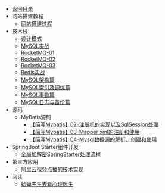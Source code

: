<!-- _sidebar.md -->
* [返回目录](README.md)
* 网站搭建教程
  * [网站搭建过程](/docBlog/网站搭建过程.md)
* 技术栈
  * [设计模式](/docBlog/技术学习/设计模式.md)
  * [MySQL实战](/docBlog/技术学习/MySQL实战/全局锁、表锁以及行锁.md)
  * [RocketMQ-01](/docBlog/技术学习/RocketMQ-01.md)
  * [RocketMQ-02](/docBlog/技术学习/RocketMQ-02.md)
  * [RocketMQ-03](/docBlog/技术学习/RocketMQ-03.md)
  * [Redis实战](/docBlog/技术学习/Redis实战篇.md)
  * [MySQL架构篇](/docBlog/MySQL高级篇/MySQL架构篇.md)
  * [MySQL索引及调优篇](/docBlog/MySQL高级篇/MySQL索引及调优篇.md)
  * [MySQL事物篇](/docBlog/MySQL高级篇/MySQL事物篇.md)
  * [MySQL日志与备份篇](/docBlog/MySQL高级篇/MySQL日志与备份篇.md)
* 源码
  * MyBatis源码
    * [【简写Mybatis】02-注册机的实现以及SqlSession处理](/docBlog/技术学习/MyBatis源码/【简写Mybatis】02-注册机的实现以及SqlSession处理.md)
    * [【简写Mybatis】03-Mapper xml的注册和使用](/docBlog/技术学习/MyBatis源码/【简写Mybatis】03-Mapper%20xml的注册和使用.md)
    * [【简写Mybatis】04-Mysql数据源的解析、创建和使用](/docBlog/技术学习/MyBatis源码/【简写Mybatis】04-Mysql数据源的解析、创建和使用.md)
* SpringBoot Starter组件开发
    * [全局加解密SpringStarter处理流程](/docBlog/技术学习/SpringBoot组件开发/全局加解密SpringStarter处理流程.md)
* 第三方应用
  * [阿里云视频点播的技术实现](/docBlog/毕业设计/阿里云视频点播的技术实现.md)
* 阅读
  * [蛤蟆先生去看心理医生](/docBlog/非技术书籍阅读/蛤蟆先生去看心理医生.md)

[//]: # (* 算法思路汇总)

[//]: # ()
[//]: # (  * [lc450]&#40;/docBlog/算法思路汇总/lc450.md&#41; )

[//]: # ()
[//]: # (  * [lc236]&#40;/docBlog/算法思路汇总/lc236.md&#41; )

[//]: # ()
[//]: # (  * [lc77]&#40;/docBlog/算法思路汇总/lc77.md&#41; )

[//]: # ()
[//]: # (  * [lc17]&#40;/docBlog/算法思路汇总/lc17.md&#41; )

[//]: # ()
[//]: # (  * [lc39]&#40;/docBlog/算法思路汇总/lc39.md&#41; )

[//]: # ()
[//]: # (  * [lc236]&#40;/docBlog/算法思路汇总/lc236.md&#41; )

[//]: # ()
[//]: # (  * [lc450]&#40;/docBlog/算法思路汇总/lc450.md&#41; )

[//]: # ()
[//]: # (  * [回溯常用问题]&#40;/docBlog/算法思路汇总/回溯常用问题.md&#41; )

[//]: # ()
[//]: # (  * [回溯算法规则和模板]&#40;/docBlog/算法思路汇总/回溯算法规则和模板.md&#41; )

[//]: # (* 各佬面经)

[//]: # (  * [面经1]&#40;/docBlog/优秀面经/我面面面.md&#41;)
[//]: # (* 八股记忆)

[//]: # ()
[//]: # (  * [2021.10.28]&#40;/docBlog/面试准备/八股记忆/2021.10.28&#41;)

[//]: # ()
[//]: # (  * [2021.10.31]&#40;/docBlog/面试准备/八股记忆/2021.10.31&#41;)

[//]: # ()
[//]: # (  * [2022.1.18]&#40;/docBlog/面试准备/八股记忆/2022.1.18&#41;)

[//]: # (  * [数据库八股]&#40;/docBlog/面试准备/八股记忆/数据库记忆.md&#41;)

[//]: # (  * [并发基础]&#40;/docBlog/面试准备/八股记忆/并发基础.md&#41;)

[//]: # (  * [并发基础2]&#40;/docBlog/面试准备/八股记忆/并发基础2.md&#41;)

[//]: # (  * [并发基础3]&#40;/docBlog/面试准备/八股记忆/并发基础3.md&#41;)

[//]: # (* 面试的问题)

[//]: # (  * [有价值的提问]&#40;/docBlog/面试准备/面试问题/有价值的提问.md&#41;)

[//]: # (  * [自我介绍]&#40;/docBlog/面试准备/面试问题/自我介绍.md&#41;)
    